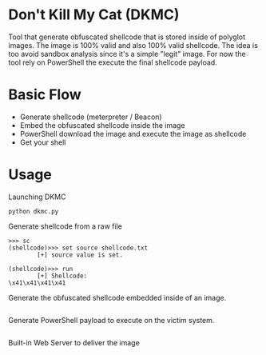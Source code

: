 # Don't Kill My Cat (DKMC)
Tool that generate obfuscated shellcode that is stored inside of polyglot images. The image is 100% valid and also 100% valid shellcode. The idea is too avoid sandbox analysis since it's a simple "legit" image. For now the tool rely on PowerShell the execute the final shellcode payload.

# Basic Flow
* Generate shellcode (meterpreter / Beacon)
* Embed the obfuscated shellcode inside the image
* PowerShell download the image and execute the image as shellcode
* Get your shell

# Usage
Launching DKMC
```
python dkmc.py
```

Generate shellcode from a raw file
```
>>> sc
(shellcode)>>> set source shellcode.txt
        [+] source value is set.

(shellcode)>>> run
        [+] Shellcode:
\x41\x41\x41\x41
```

Generate the obfuscated shellcode embedded inside of an image.
```

```

Generate PowerShell payload to execute on the victim system.
```

```

Built-in Web Server to deliver the image
```

```
